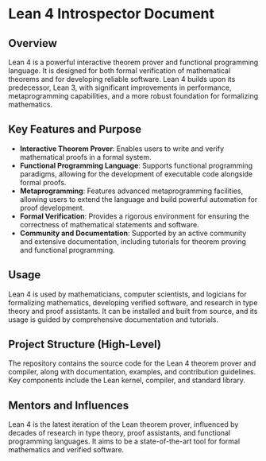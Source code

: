 # Lean 4 Introspector Document

## Overview

Lean 4 is a powerful interactive theorem prover and functional programming language. It is designed for both formal verification of mathematical theorems and for developing reliable software. Lean 4 builds upon its predecessor, Lean 3, with significant improvements in performance, metaprogramming capabilities, and a more robust foundation for formalizing mathematics.

## Key Features and Purpose

*   **Interactive Theorem Prover**: Enables users to write and verify mathematical proofs in a formal system.
*   **Functional Programming Language**: Supports functional programming paradigms, allowing for the development of executable code alongside formal proofs.
*   **Metaprogramming**: Features advanced metaprogramming facilities, allowing users to extend the language and build powerful automation for proof development.
*   **Formal Verification**: Provides a rigorous environment for ensuring the correctness of mathematical statements and software.
*   **Community and Documentation**: Supported by an active community and extensive documentation, including tutorials for theorem proving and functional programming.

## Usage

Lean 4 is used by mathematicians, computer scientists, and logicians for formalizing mathematics, developing verified software, and research in type theory and proof assistants. It can be installed and built from source, and its usage is guided by comprehensive documentation and tutorials.

## Project Structure (High-Level)

The repository contains the source code for the Lean 4 theorem prover and compiler, along with documentation, examples, and contribution guidelines. Key components include the Lean kernel, compiler, and standard library.

## Mentors and Influences

Lean 4 is the latest iteration of the Lean theorem prover, influenced by decades of research in type theory, proof assistants, and functional programming languages. It aims to be a state-of-the-art tool for formal mathematics and verified software.
